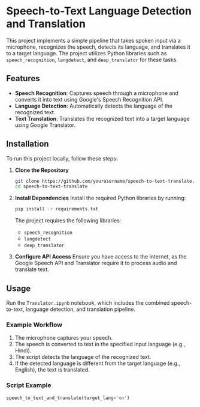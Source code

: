 # Speech-to-Text Language Detection and Translation

This project implements a simple pipeline that takes spoken input via a microphone, recognizes the speech, detects its language, and translates it to a target language. The project utilizes Python libraries such as `speech_recognition`, `langdetect`, and `deep_translator` for these tasks.

## Features
- **Speech Recognition**: Captures speech through a microphone and converts it into text using Google's Speech Recognition API.
- **Language Detection**: Automatically detects the language of the recognized text.
- **Text Translation**: Translates the recognized text into a target language using Google Translator.

## Installation

To run this project locally, follow these steps:

1. **Clone the Repository**
    ```bash
    git clone https://github.com/yourusername/speech-to-text-translate.git
    cd speech-to-text-translate
    ```

2. **Install Dependencies**
    Install the required Python libraries by running:
    ```bash
    pip install -r requirements.txt
    ```

    The project requires the following libraries:
    - `speech_recognition`
    - `langdetect`
    - `deep_translator`

3. **Configure API Access**
    Ensure you have access to the internet, as the Google Speech API and Translator require it to process audio and translate text.

## Usage

Run the `Translator.ipynb` notebook, which includes the combined speech-to-text, language detection, and translation pipeline.

### Example Workflow
1. The microphone captures your speech.
2. The speech is converted to text in the specified input language (e.g., Hindi).
3. The script detects the language of the recognized text.
4. If the detected language is different from the target language (e.g., English), the text is translated.

### Script Example

```python
speech_to_text_and_translate(target_lang='en')
